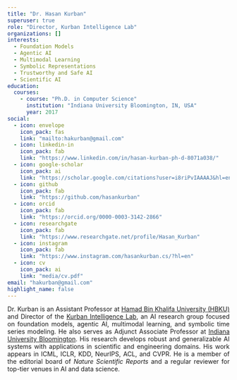 ```yaml
---
title: "Dr. Hasan Kurban"
superuser: true
role: "Director, Kurban Intelligence Lab"
organizations: []
interests:
  - Foundation Models
  - Agentic AI
  - Multimodal Learning
  - Symbolic Representations
  - Trustworthy and Safe AI
  - Scientific AI
education:
  courses:
    - course: "Ph.D. in Computer Science"
      institution: "Indiana University Bloomington, IN, USA"
      year: 2017
social:
  - icon: envelope
    icon_pack: fas
    link: "mailto:hakurban@gmail.com"
  - icon: linkedin-in
    icon_pack: fab
    link: "https://www.linkedin.com/in/hasan-kurban-ph-d-8071a038/"
  - icon: google-scholar
    icon_pack: ai
    link: "https://scholar.google.com/citations?user=i8riPvIAAAAJ&hl=en"
  - icon: github
    icon_pack: fab
    link: "https://github.com/hasankurban"
  - icon: orcid
    icon_pack: fab
    link: "https://orcid.org/0000-0003-3142-2866"
  - icon: researchgate
    icon_pack: fab
    link: "https://www.researchgate.net/profile/Hasan_Kurban"
  - icon: instagram
    icon_pack: fab
    link: "https://www.instagram.com/hasankurban.cs/?hl=en"
  - icon: cv
    icon_pack: ai
    link: "media/cv.pdf"
email: "hakurban@gmail.com"
highlight_name: false
---
```


<div style="text-align: justify">

Dr. Kurban is an Assistant Professor at <a href="https://www.hbku.edu.qa/en" target="_blank">Hamad Bin Khalifa University (HBKU)</a> and Director of the <a href="https://kurbanintelligencelab.com" target="_blank">Kurban Intelligence Lab</a>, an AI research group focused on foundation models, agentic AI, multimodal learning, and symbolic time series modeling. He also serves as Adjunct Associate Professor at <a href="https://www.indiana.edu/" target="_blank">Indiana University Bloomington</a>. His research develops robust and generalizable AI systems with applications in scientific and engineering domains. His work appears in ICML, ICLR, KDD, NeurIPS, ACL, and CVPR. He is a member of the editorial board of <em>Nature Scientific Reports</em> and a regular reviewer for top-tier venues in AI and data science.

</div>
